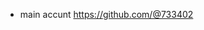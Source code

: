 - main accunt https://github.com/@733402

<!---
ezyro-36446574/ezyro-36446574 is a ✨ special ✨ repository because its `README.md` (this file) appears on your GitHub profile.
You can click the Preview link to take a look at your changes.
--->
